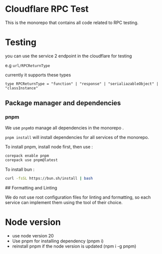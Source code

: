 # Cloudflare RPC Test

This is the monorepo that contains all code related to RPC testing.

# Testing 
you can use the service 2 endpoint in the cloudflare for testing 

e.g `url/RPCReturnType` 

currently it supports these types

```
type RPCReturnType = "function" | "response" | "serialiazableObject" | "classInstance"
```

## Package manager and dependencies

### pnpm

We use `pnpm`to manage all dependencies in the monorepo .

`pnpm install` will install dependencies for all services of the monorepo.

To install pnpm, install node first, then use :

```bash
corepack enable pnpm
corepack use pnpm@latest
```

To install bun :

```bash
curl -fsSL https://bun.sh/install | bash
```

## Formatting and Linting

We do not use root configuration files for linting and formatting, so each service can implement them using the tool of their choice.

# Node version

- use node version 20
- Use pnpm for installing dependency (pnpm i)
- reinstall pnpm if the node version is updated (npm i -g pnpm)
